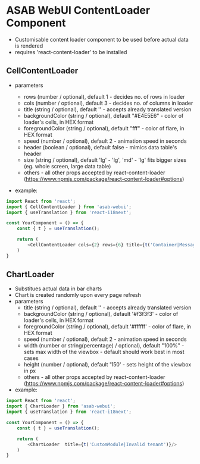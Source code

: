 #  ASAB WebUI ContentLoader Component

- Customisable content loader component to be used before actual data is rendered
- requires 'react-content-loader' to be installed 

## CellContentLoader

- parameters
	- rows (number / optional), default 1 - decides no. of rows in loader
	- cols (number / optional), default 3 - decides no. of columns in loader
	- title (string / optional), default '' - accepts already translated version
	- backgroundColor (string / optional), default "#E4E5E6" - color of loader's cells, in HEX format
	- foregroundColor (string / optional), default "fff" - color of flare, in HEX format
	- speed (number / optional), default 2 - animation speed in seconds
	- header (boolean / optional), default false - mimics data table's header
	- size (string / optional), default 'lg' - 'lg', 'md' - 'lg' fits bigger sizes (eg. whole screen, large data table)
	- others - all other props accepted by react-content-loader (https://www.npmjs.com/package/react-content-loader#options)

- example:
```js
import React from 'react';
import { CellContentLoader } from 'asab-webui';
import { useTranslation } from 'react-i18next';

const YourComponent = () => {
	const { t } = useTranslation();

	return (
		<CellContentLoader cols={2} rows={6} title={t('Container|Message')}/>
	)
} 
```


## ChartLoader

- Substitues actual data in bar charts
- Chart is created randomly upon every page refresh
- parameters
	- title (string / optional), default '' - accepts already translated version
	- backgroundColor (string / optional), default '#f3f3f3' - color of loader's cells, in HEX format
	- foregroundColor (string / optional), default '#ffffff' - color of flare, in HEX format
	- speed (number / optional), default 2 - animation speed in seconds
	- width (number or string(percentage) / optional), default "100%" - sets max width of the viewbox - default should work best in most cases
	- height (number / optional), default '150' - sets height of the viewbox in px
	- others - all other props accepted by react-content-loader (https://www.npmjs.com/package/react-content-loader#options)
- example:
```js
import React from 'react';
import { ChartLoader } from 'asab-webui';
import { useTranslation } from 'react-i18next';

const YourComponent = () => {
	const { t } = useTranslation();

	return (
		<ChartLoader  title={t('CustomModule|Invalid tenant')}/>
	)
}
```

